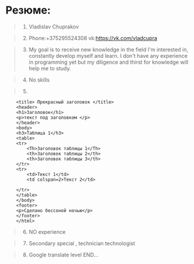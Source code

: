 # Резюме: 

>1. Vladislav Chuprakov

>2. Phone:+375295524308 vk:https://vk.com/vladcupra

>3. My goal is to receive new knowledge in the field I'm interested in, constantly develop myself and learn. I don't have any experience in programming yet but my diligence and thirst for knowledge will help me to study.

>4. No skills

>5. ```<html>
        <title> Прекрасный заголовок </title>
        <header>
        <h1>Заголовок</h1>
        <p>текст под заголовком </p>
        </header>
        <body>
        <h3>Таблица 1</h3>
        <table>
        <tr>
            <Th>Заголовок таблицы 1</Th>
            <th>Заголовок таблицы 2</th>
            <th>Заголовок таблицы 3</th>       
        </tr>
        <tr>
            <td>Текст 1</td>
            <td colspan=2>Текст 2</td>

        </tr>
        </table>
        </body>
        <footer>
        <p>Сделано бессоной ночью</p>
        </footer>
        </html>
>6. NO experience

>7. Secondary special , technician technologist

>8. Google translate level
END...

